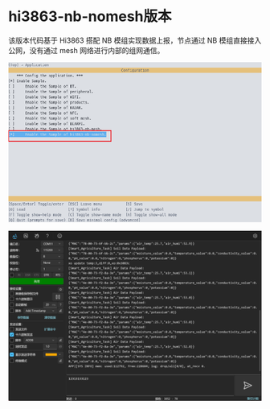 # hi3863-nb-nomesh版本

该版本代码基于 Hi3863 搭配 NB 模组实现数据上报，节点通过 NB 模组直接接入公网，没有通过 mesh 网络进行内部的组网通信。

![image-20250416203535319](README.assets/image-20250416203535319.png)

![image-20250416204449150](README.assets/image-20250416204449150.png)

